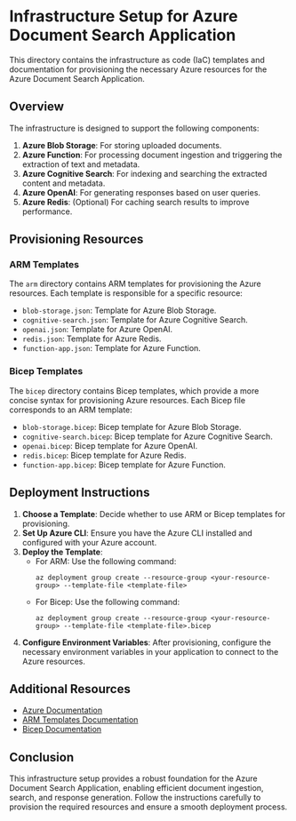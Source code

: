 # Infrastructure Setup for Azure Document Search Application

This directory contains the infrastructure as code (IaC) templates and documentation for provisioning the necessary Azure resources for the Azure Document Search Application.

## Overview

The infrastructure is designed to support the following components:

1. **Azure Blob Storage**: For storing uploaded documents.
2. **Azure Function**: For processing document ingestion and triggering the extraction of text and metadata.
3. **Azure Cognitive Search**: For indexing and searching the extracted content and metadata.
4. **Azure OpenAI**: For generating responses based on user queries.
5. **Azure Redis**: (Optional) For caching search results to improve performance.

## Provisioning Resources

### ARM Templates

The `arm` directory contains ARM templates for provisioning the Azure resources. Each template is responsible for a specific resource:

- `blob-storage.json`: Template for Azure Blob Storage.
- `cognitive-search.json`: Template for Azure Cognitive Search.
- `openai.json`: Template for Azure OpenAI.
- `redis.json`: Template for Azure Redis.
- `function-app.json`: Template for Azure Function.

### Bicep Templates

The `bicep` directory contains Bicep templates, which provide a more concise syntax for provisioning Azure resources. Each Bicep file corresponds to an ARM template:

- `blob-storage.bicep`: Bicep template for Azure Blob Storage.
- `cognitive-search.bicep`: Bicep template for Azure Cognitive Search.
- `openai.bicep`: Bicep template for Azure OpenAI.
- `redis.bicep`: Bicep template for Azure Redis.
- `function-app.bicep`: Bicep template for Azure Function.

## Deployment Instructions

1. **Choose a Template**: Decide whether to use ARM or Bicep templates for provisioning.
2. **Set Up Azure CLI**: Ensure you have the Azure CLI installed and configured with your Azure account.
3. **Deploy the Template**:
   - For ARM: Use the following command:
     ```
     az deployment group create --resource-group <your-resource-group> --template-file <template-file>
     ```
   - For Bicep: Use the following command:
     ```
     az deployment group create --resource-group <your-resource-group> --template-file <template-file>.bicep
     ```
4. **Configure Environment Variables**: After provisioning, configure the necessary environment variables in your application to connect to the Azure resources.

## Additional Resources

- [Azure Documentation](https://docs.microsoft.com/en-us/azure/)
- [ARM Templates Documentation](https://docs.microsoft.com/en-us/azure/azure-resource-manager/templates/overview)
- [Bicep Documentation](https://docs.microsoft.com/en-us/azure/azure-resource-manager/bicep/)

## Conclusion

This infrastructure setup provides a robust foundation for the Azure Document Search Application, enabling efficient document ingestion, search, and response generation. Follow the instructions carefully to provision the required resources and ensure a smooth deployment process.